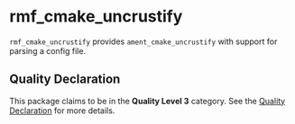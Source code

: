 # rmf_cmake_uncrustify

`rmf_cmake_uncrustify` provides `ament_cmake_uncrustify` with support for parsing a config file.

## Quality Declaration

This package claims to be in the **Quality Level 3** category. See the [Quality Declaration](QUALITY_DECLARATION.md) for more details.
